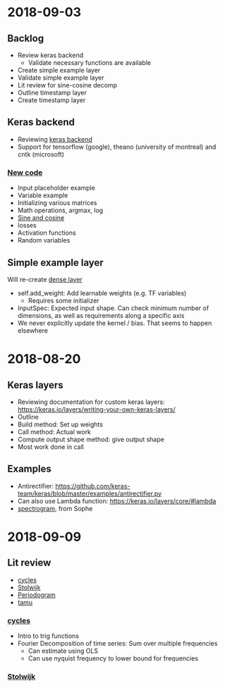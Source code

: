 # 2018-09-03

## Backlog

 - Review keras backend
   - Validate necessary functions are available
 - Create simple example layer
 - Validate simple example layer
 - Lit review for sine-cosine decomp
 - Outline timestamp layer
 - Create timestamp layer
 
## Keras backend

 - Reviewing [keras backend](https://keras.io/backend/)
 - Support for tensorflow (google), theano (university of montreal) and cntk (microsoft)
 
### [New code](https://keras.io/backend/#using-the-abstract-keras-backend-to-write-new-code)

 - Input placeholder example
 - Variable example
 - Initializing various matrices
 - Math operations, argmax, log
 - [Sine and cosine](https://keras.io/backend/#cos)
 - losses
 - Activation functions
 - Random variables
 
## Simple example layer

Will re-create [dense layer](https://github.com/keras-team/keras/blob/master/keras/layers/core.py#L762)

 - self.add_weight: Add learnable weights (e.g. TF variables)
   - Requires some initializer
 - InputSpec: Expected input shape. Can check minimum number of dimensions, as well as requirements along a specific axis 
 - We never explicitly update the kernel / bias. That seems to happen elsewhere

# 2018-08-20

## Keras layers
 - Reviewing documentation for custom keras layers: https://keras.io/layers/writing-your-own-keras-layers/
 - Outline
 - Build method: Set up weights
 - Call method: Actual work
 - Compute output shape method: give output shape
 - Most work done in call

## Examples
 - Antirectifier: https://github.com/keras-team/keras/blob/master/examples/antirectifier.py
 - Can also use Lambda function: https://keras.io/layers/core/#lambda
 - [spectrogram](https://github.com/sophiaray/kapre/blob/master/kapre/time_frequency.py), from Sophe
 
# 2018-09-09

## Lit review

 - [cycles](https://www.le.ac.uk/users/dsgp1/COURSES/TSERIES/2CYCLES.PDF)
 - [Stolwijk](https://jech.bmj.com/content/jech/53/4/235.full.pdf)
 - [Periodogram](https://onlinecourses.science.psu.edu/stat510/node/71/)
 - [tamu](https://www.stat.tamu.edu/~jnewton/stat626/topics/topics/topic4.pdf)
 
### [cycles](https://www.le.ac.uk/users/dsgp1/COURSES/TSERIES/2CYCLES.PDF)

 - Intro to trig functions
 - Fourier Decomposition of time series: Sum over multiple frequencies
   - Can estimate using OLS
   - Can use nyquist frequency to lower bound for frequencies 
 
### [Stolwijk](https://jech.bmj.com/content/jech/53/4/235.full.pdf)